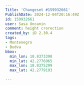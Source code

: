 ```yaml
---
Title: 'Changeset #159932661'
PublishDate: 2024-12-04T20:16:49Z
id: 159932661
user: Sasa Uncanin
comment: height crorection
created_by: iD 2.30.4
tags:
- Montenegro
- Budva
bbox:
  min_lon: 18.8373398
  min_lat: 42.2776965
  max_lon: 18.8375299
  max_lat: 42.2779193

---
```

